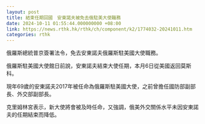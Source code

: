 ```yaml
---
layout: post
title: 結束任期回國　安東諾夫被免去俄駐美大使職務
date: 2024-10-11 01:55:44.000000000 +08:00
link: https://news.rthk.hk/rthk/ch/component/k2/1774032-20241011.htm
categories: rthk
---
```


俄羅斯總統普京簽署法令，免去安東諾夫俄羅斯駐美國大使職務。

俄羅斯駐美國大使館日前說，安東諾夫結束大使任期，本月6日從美國返回莫斯科。

現年69歲的安東諾夫2017年被任命為俄羅斯駐美國大使，之前曾擔任國防部副部長、外交部副部長。

克里姆林宮表示，新大使將會被及時任命，又強調，俄美外交關係水平未因安東諾夫的任期結束而降低。
